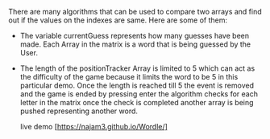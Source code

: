 There are many algorithms that can be used to compare two arrays and find out if the values on the indexes are same. Here are some of them:

*  The variable currentGuess represents how many guesses have been made. Each Array in the matrix is a word that is being guessed by the User. 

* The length of the positionTracker Array is limited to 5 which can act as the difficulty of the game because it limits  the word to be 5 in this particular demo. Once the length is reached till 5 the event is removed and the game is ended by pressing enter the algorithm checks for each letter in the matrix once the check is completed another array is being pushed representing another word.   

   live demo [https://najam3.github.io/Wordle/]